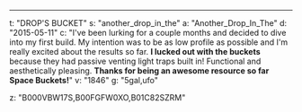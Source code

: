 ---
t: "DROP'S BUCKET"
s: "another_drop_in_the"
a: "Another_Drop_In_The"
d: "2015-05-11"
c: "I've been lurking for a couple months and decided to dive into my first build. My intention was to be as low profile as possible and I'm really excited about the results so far. <strong>I lucked out with the buckets</strong> because they had passive venting light traps built in! Functional and aesthetically pleasing. <strong>Thanks for being an awesome resource so far Space Buckets!</strong>"
v: "1846"
g: "5gal,ufo"

z: "B000VBW17S,B00FGFW0XO,B01C82SZRM"
